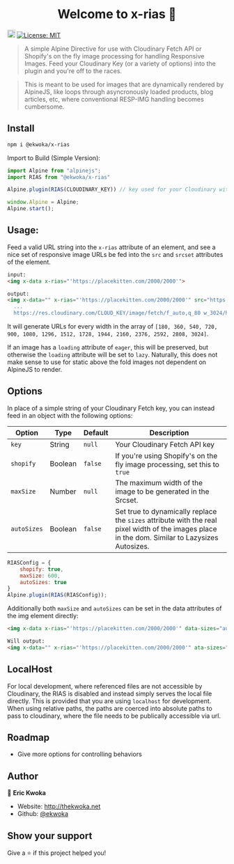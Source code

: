 <h1 align="center">Welcome to x-rias 👋</h1>
<p>
  <a href="https://www.npmjs.com/package/@ekwoka/x-rias"><img src="https://badge.fury.io/js/@ekwoka%2Fx-rias.svg" alt="npm version" height="18"></a>
  <a href="#" target="_blank">
    <img alt="License: MIT" src="https://img.shields.io/badge/License-MIT-yellow.svg" />
  </a>
</p>

> A simple Alpine Directive for use with Cloudinary Fetch API or Shopify's on the fly image processing for handling Responsive Images. Feed your Cloudinary Key (or a variety of options) into the plugin and you're off to the races.

> This is meant to be used for images that are dynamically rendered by AlpineJS, like loops through asyncronously loaded products, blog articles, etc, where conventional RESP-IMG handling becomes cumbersome.

## Install

```sh
npm i @ekwoka/x-rias
```

Import to Build (Simple Version):

```js
import Alpine from "alpinejs";
import RIAS from "@ekwoka/x-rias"

Alpine.plugin(RIAS(CLOUDINARY_KEY)) // key used for your Cloudinary with Fetch API

window.Alpine = Alpine;
Alpine.start();
```
## Usage:

Feed a valid URL string into the `x-rias` attribute of an element, and see a nice set of responsive image URLs be fed into the `src` and `srcset` attributes of the element.

```html
input:
<img x-data x-rias="'https://placekitten.com/2000/2000'">

output:
<img x-data="" x-rias="'https://placekitten.com/2000/2000'" src="https://res.cloudinary.com/CLOUD_KEY/image/fetch/f_auto,q_80,w_360/https://placekitten.com/2000/2000" srcset="https://res.cloudinary.com/CLOUD_KEY/image/fetch/f_auto,q_80,w_180/https://placekitten.com/2000/2000 180w,https://res.cloudinary.com/CLOUD_KEY/image/fetch/f_auto,q_80,w_360/https://placekitten.com/2000/2000 360w,
  ...
  https://res.cloudinary.com/CLOUD_KEY/image/fetch/f_auto,q_80 w_3024/https://placekitten.com/2000/2000 3024w" loading="lazy">
```

It will generate URLs for every width in the array of `[180, 360, 540, 720, 900, 1080, 1296, 1512, 1728, 1944, 2160, 2376, 2592, 2808, 3024]`.

If an image has a `loading` attribute of `eager`, this will be preserved, but otherwise the `loading` attribute will be set to `lazy`. Naturally, this does not make sense to use for static above the fold images not dependent on AlpineJS to render.

## Options
In place of a simple string of your Cloudinary Fetch key, you can instead feed in an object with the following options:

Option|Type|Default|Description
---|---|---|---
`key`|String|`null`|Your Cloudinary Fetch API key
`shopify`|Boolean|`false`|If you're using Shopify's on the fly image processing, set this to `true`
`maxSize`|Number|`null`|The maximum width of the image to be generated in the Srcset.
`autoSizes`|Boolean|`false`|Set true to dynamically replace the `sizes` attribute with the real pixel width of the images place in the dom. Similar to Lazysizes Autosizes.

```js
RIASConfig = {
    shopify: true,
    maxSize: 600,
    autoSizes: true
}
Alpine.plugin(RIAS(RIASConfig));
```

Additionally both `maxSize` and `autoSizes` can be set in the data attributes of the img element directly:

```html
<img x-data x-rias="'https://placekitten.com/2000/2000'" data-sizes="auto" data-max-size="360">

Will output:
<img x-data="" x-rias="'https://placekitten.com/2000/2000'" ata-sizes="auto" data-max-size="360" src="https://res.cloudinary.com/CLOUD_KEY/image/fetch/f_auto,q_80,w_360/https://placekitten.com/2000/2000" srcset="https://res.cloudinary.com/CLOUD_KEY/image/fetch/f_auto,q_80,w_180/https://placekitten.com/2000/2000 180w,https://res.cloudinary.com/CLOUD_KEY/image/fetch/f_auto,q_80,w_360/https://placekitten.com/2000/2000 360w" loading="lazy" sizes="1000">
```

## LocalHost

For local development, where referenced files are not accessible by Cloudinary, the RIAS is disabled and instead simply serves the local file directly. This is provided that you are using `localhost` for development. When using relative paths, the paths are coerced into absolute paths to pass to cloudinary, where the file needs to be publically accessible via url.

## Roadmap

- Give more options for controlling behaviors

## Author

👤 **Eric Kwoka**

* Website: http://thekwoka.net
* Github: [@ekwoka](https://github.com/ekwoka)

## Show your support

Give a ⭐️ if this project helped you!